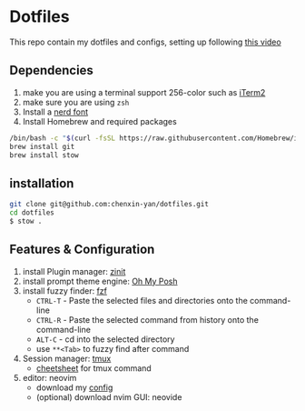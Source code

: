 # Dotfiles

This repo contain my dotfiles and configs, setting up following [this video](https://www.youtube.com/watch?v=y6XCebnB9gs)

## Dependencies

1. make you are using a terminal support 256-color such as [iTerm2](https://iterm2.com/index.html)
2. make sure you are using `zsh`
3. Install a [nerd font](https://www.nerdfonts.com)
4. Install Homebrew and required packages

```zsh
/bin/bash -c "$(curl -fsSL https://raw.githubusercontent.com/Homebrew/install/HEAD/install.sh)"
brew install git
brew install stow
```

## installation

```zsh
git clone git@github.com:chenxin-yan/dotfiles.git
cd dotfiles
$ stow .
```

## Features & Configuration

1. install Plugin manager: [zinit](https://github.com/zdharma-continuum/zinit)
2. install prompt theme engine: [Oh My Posh](https://ohmyposh.dev/docs/installation/macos)
3. install fuzzy finder: [fzf](https://github.com/junegunn/fzf)
   - `CTRL-T` - Paste the selected files and directories onto the command-line
   - `CTRL-R` - Paste the selected command from history onto the command-line
   - `ALT-C` - cd into the selected directory
   - use `**<Tab>` to fuzzy find after command
4. Session manager: [tmux](https://github.com/tmux/tmux)
   - [cheetsheet](https://tmuxcheatsheet.com) for tmux command
5. editor: neovim
   - download my [config](https://github.com/chenxin-yan/nvim)
   - (optional) download nvim GUI: neovide

